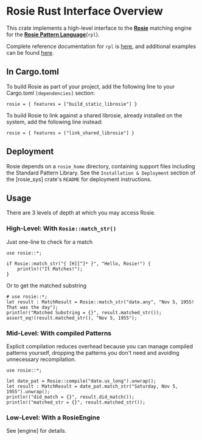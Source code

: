 
# Rosie Rust Interface Overview
This crate implements a high-level interface to the [**Rosie**](https://rosie-lang.org/about/) matching engine for the [**Rosie Pattern Language**](https://gitlab.com/rosie-pattern-language/rosie/-/blob/master/README.md)\(`rpl`\).

Complete reference documentation for `rpl` is [here](https://gitlab.com/rosie-pattern-language/rosie/-/blob/master/doc/rpl.md),
and additional examples can be found [here](https://gitlab.com/rosie-pattern-language/rosie/-/blob/master/extra/examples/README.md).

## In Cargo.toml
To build Rosie as part of your project, add the following line to your Cargo.toml `[dependencies]` section:

`rosie = { features = ["build_static_librosie"] }`

To build Rosie to link against a shared librosie, already installed on the system, add the following line instead:

`rosie = { features = ["link_shared_librosie"] }`

## Deployment

Rosie depends on a `rosie_home` directory, containing support files including the Standard Pattern Library. See the
`Installation & Deployment` section of the [rosie_sys] crate's `README` for deployment instructions.

## Usage

There are 3 levels of depth at which you may access Rosie.

### High-Level: With `Rosie::match_str()`

Just one-line to check for a match
```
use rosie::*;

if Rosie::match_str("{ [H][^]* }", "Hello, Rosie!") {
    println!("It Matches!");
}
```
Or to get the matched substring
```
# use rosie::*;
let result : MatchResult = Rosie::match_str("date.any", "Nov 5, 1955! That was the day");
println!("Matched Substring = {}", result.matched_str());
assert_eq!(result.matched_str(), "Nov 5, 1955");
```

### Mid-Level: With compiled Patterns

Explicit compilation reduces overhead because you can manage compiled patterns yourself, dropping the patterns you don't need
and avoiding unnecessary recompilation.
```
use rosie::*;

let date_pat = Rosie::compile("date.us_long").unwrap();
let result : MatchResult = date_pat.match_str("Saturday, Nov 5, 1955").unwrap();
println!("did_match = {}", result.did_match());
println!("matched_str = {}", result.matched_str());
```

### Low-Level: With a RosieEngine

See [engine] for details.
